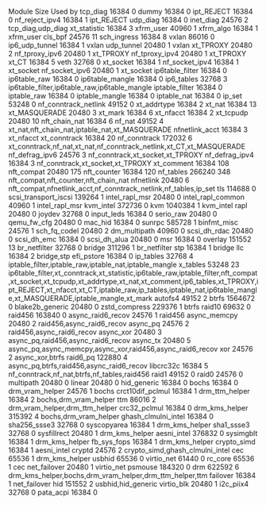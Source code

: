 Module                  Size  Used by
tcp_diag               16384  0
dummy                  16384  0
ipt_REJECT             16384  0
nf_reject_ipv4         16384  1 ipt_REJECT
udp_diag               16384  0
inet_diag              24576  2 tcp_diag,udp_diag
xt_statistic           16384  3
xfrm_user              40960  1
xfrm_algo              16384  1 xfrm_user
cls_bpf                24576  11
sch_ingress            16384  8
vxlan                  86016  0
ip6_udp_tunnel         16384  1 vxlan
udp_tunnel             20480  1 vxlan
xt_TPROXY              20480  2
nf_tproxy_ipv6         20480  1 xt_TPROXY
nf_tproxy_ipv4         20480  1 xt_TPROXY
xt_CT                  16384  5
veth                   32768  0
xt_socket              16384  1
nf_socket_ipv4         16384  1 xt_socket
nf_socket_ipv6         20480  1 xt_socket
ip6table_filter        16384  0
ip6table_raw           16384  0
ip6table_mangle        16384  0
ip6_tables             32768  3 ip6table_filter,ip6table_raw,ip6table_mangle
iptable_filter         16384  0
iptable_raw            16384  0
iptable_mangle         16384  0
iptable_nat            16384  0
ip_set                 53248  0
nf_conntrack_netlink    49152  0
xt_addrtype            16384  2
xt_nat                 16384  13
xt_MASQUERADE          20480  3
xt_mark                16384  6
xt_nfacct              16384  2
xt_tcpudp              20480  10
nft_chain_nat          16384  6
nf_nat                 49152  4 xt_nat,nft_chain_nat,iptable_nat,xt_MASQUERADE
nfnetlink_acct         16384  3 xt_nfacct
xt_conntrack           16384  20
nf_conntrack          172032  6 xt_conntrack,nf_nat,xt_nat,nf_conntrack_netlink,xt_CT,xt_MASQUERADE
nf_defrag_ipv6         24576  3 nf_conntrack,xt_socket,xt_TPROXY
nf_defrag_ipv4         16384  3 nf_conntrack,xt_socket,xt_TPROXY
xt_comment             16384  108
nft_compat             20480  175
nft_counter            16384  120
nf_tables             266240  348 nft_compat,nft_counter,nft_chain_nat
nfnetlink              20480  6 nft_compat,nfnetlink_acct,nf_conntrack_netlink,nf_tables,ip_set
tls                   114688  0
scsi_transport_iscsi   139264  1
intel_rapl_msr         20480  0
intel_rapl_common      40960  1 intel_rapl_msr
kvm_intel             372736  0
kvm                  1040384  1 kvm_intel
rapl                   20480  0
joydev                 32768  0
input_leds             16384  0
serio_raw              20480  0
qemu_fw_cfg            20480  0
mac_hid                16384  0
sunrpc                585728  1
binfmt_misc            24576  1
sch_fq_codel           20480  2
dm_multipath           40960  0
scsi_dh_rdac           20480  0
scsi_dh_emc            16384  0
scsi_dh_alua           20480  0
msr                    16384  0
overlay               151552  13
br_netfilter           32768  0
bridge                311296  1 br_netfilter
stp                    16384  1 bridge
llc                    16384  2 bridge,stp
efi_pstore             16384  0
ip_tables              32768  4 iptable_filter,iptable_raw,iptable_nat,iptable_mangle
x_tables               53248  23 ip6table_filter,xt_conntrack,xt_statistic,ip6table_raw,iptable_filter,nft_compat,xt_socket,xt_tcpudp,xt_addrtype,xt_nat,xt_comment,ip6_tables,xt_TPROXY,ipt_REJECT,xt_nfacct,xt_CT,iptable_raw,ip_tables,iptable_nat,ip6table_mangle,xt_MASQUERADE,iptable_mangle,xt_mark
autofs4                49152  2
btrfs                1564672  0
blake2b_generic        20480  0
zstd_compress         229376  1 btrfs
raid10                 69632  0
raid456               163840  0
async_raid6_recov      24576  1 raid456
async_memcpy           20480  2 raid456,async_raid6_recov
async_pq               24576  2 raid456,async_raid6_recov
async_xor              20480  3 async_pq,raid456,async_raid6_recov
async_tx               20480  5 async_pq,async_memcpy,async_xor,raid456,async_raid6_recov
xor                    24576  2 async_xor,btrfs
raid6_pq              122880  4 async_pq,btrfs,raid456,async_raid6_recov
libcrc32c              16384  5 nf_conntrack,nf_nat,btrfs,nf_tables,raid456
raid1                  49152  0
raid0                  24576  0
multipath              20480  0
linear                 20480  0
hid_generic            16384  0
bochs                  16384  0
drm_vram_helper        24576  1 bochs
crct10dif_pclmul       16384  1
drm_ttm_helper         16384  2 bochs,drm_vram_helper
ttm                    86016  2 drm_vram_helper,drm_ttm_helper
crc32_pclmul           16384  0
drm_kms_helper        315392  4 bochs,drm_vram_helper
ghash_clmulni_intel    16384  0
sha256_ssse3           32768  0
syscopyarea            16384  1 drm_kms_helper
sha1_ssse3             32768  0
sysfillrect            20480  1 drm_kms_helper
aesni_intel           376832  0
sysimgblt              16384  1 drm_kms_helper
fb_sys_fops            16384  1 drm_kms_helper
crypto_simd            16384  1 aesni_intel
cryptd                 24576  2 crypto_simd,ghash_clmulni_intel
cec                    65536  1 drm_kms_helper
usbhid                 65536  0
virtio_net             61440  0
rc_core                65536  1 cec
net_failover           20480  1 virtio_net
psmouse               184320  0
drm                   622592  6 drm_kms_helper,bochs,drm_vram_helper,drm_ttm_helper,ttm
failover               16384  1 net_failover
hid                   151552  2 usbhid,hid_generic
virtio_blk             20480  1
i2c_piix4              32768  0
pata_acpi              16384  0
